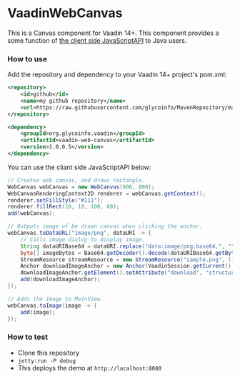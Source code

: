 # VaadinWebCanvas
This is a Canvas component for Vaadin 14+. This component provides a some function of [the client side JavaScriptAPI](https://developer.mozilla.org/en-US/docs/Web/API/Canvas_API) to Java users.

### How to use
Add the repository and dependency to your Vaadin 14+ project's pom.xml:
```xml
<repository>
    <id>github</id>
    <name>my github repository</name>
    <url>https://raw.githubusercontent.com/glycoinfo/MavenRepository/master/</url>
</repository>
```
```xml
<dependency>
    <groupId>org.glycoinfo.vaadin</groupId>
    <artifactId>vaadin-web-canvas</artifactId>
    <version>1.0.0.5</version>
</dependency>
```

You can use the cliant side JavaScriptAPI below:
```java
// Creates web canvas, and draws rectangle.
WebCanvas webCanvas = new WebCanvas(800, 800);
WebCanvasRenderingContext2D renderer = webCanvas.getContext();
renderer.setFillStyle("#111");
renderer.fillRect(10, 10, 100, 80);
add(webCanvas);

// Outputs image of be drawn canvas when clicking the anchor.
webCanvas.toDataURL("image/png", dataURI -> {
    // Calls image dialog to display image.
    String dataURIBase64 = dataURI.replace("data:image/png;base64,", "");
    byte[] imageBytes = Base64.getDecoder().decode(dataURIBase64.getBytes());
    StreamResource streamResource = new StreamResource("sample.png", () -> new ByteArrayInputStream(imageBytes));
    Anchor downloadImageAnchor = new Anchor(VaadinSession.getCurrent().getResourceRegistry().registerResource(streamResource).getResource(), "Download Image");
    downloadImageAnchor.getElement().setAttribute("download", "structures.png");
    add(downloadImageAnchor);
});

// Adds the image to MainView.
webCanvas.toImage(image -> {
    add(image);
});
```

### How to test
* Clone this repository
* `jetty:run -P debug`
* This deploys the demo at `http://localhost:8080`